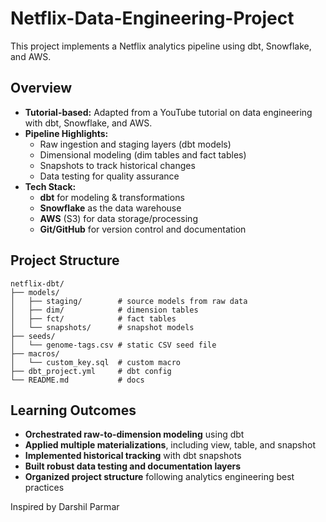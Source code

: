 # Netflix-Data-Engineering-Project
This project implements a Netflix analytics pipeline using dbt, Snowflake, and AWS.

##  Overview  
- **Tutorial-based:** Adapted from a YouTube tutorial on data engineering with dbt, Snowflake, and AWS.  
- **Pipeline Highlights:**  
  - Raw ingestion and staging layers (dbt models)  
  - Dimensional modeling (dim tables and fact tables)  
  - Snapshots to track historical changes  
  - Data testing for quality assurance  
- **Tech Stack:**  
  - **dbt** for modeling & transformations  
  - **Snowflake** as the data warehouse  
  - **AWS** (S3) for data storage/processing  
  - **Git/GitHub** for version control and documentation
    
##  Project Structure

```text
netflix-dbt/
├── models/
│   ├── staging/        # source models from raw data
│   ├── dim/            # dimension tables
│   ├── fct/            # fact tables
│   └── snapshots/      # snapshot models
├── seeds/
│   └── genome-tags.csv # static CSV seed file
├── macros/
│   └── custom_key.sql  # custom macro
├── dbt_project.yml     # dbt config
└── README.md           # docs
```

##  Learning Outcomes  

- **Orchestrated raw-to-dimension modeling** using dbt  
- **Applied multiple materializations**, including view, table, and snapshot  
- **Implemented historical tracking** with dbt snapshots  
- **Built robust data testing and documentation layers**  
- **Organized project structure** following analytics engineering best practices

Inspired by Darshil Parmar
